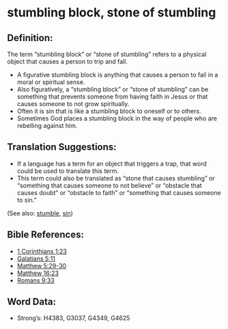 # stumbling block, stone of stumbling

## Definition:

The term “stumbling block” or “stone of stumbling” refers to a physical object that causes a person to trip and fall.

* A figurative stumbling block is anything that causes a person to fail in a moral or spiritual sense.
* Also figuratively, a “stumbling block” or “stone of stumbling” can be something that prevents someone from having faith in Jesus or that causes someone to not grow spiritually.
* Often it is sin that is like a stumbling block to oneself or to others.
* Sometimes God places a stumbling block in the way of people who are rebelling against him.

## Translation Suggestions:

* If a language has a term for an object that triggers a trap, that word could be used to translate this term.
* This term could also be translated as “stone that causes stumbling” or “something that causes someone to not believe” or “obstacle that causes doubt” or “obstacle to faith” or “something that causes someone to sin.”

(See also: [stumble](../other/stumble.md), [sin](../kt/sin.md))

## Bible References:

* [1 Corinthians 1:23](rc://en/tn/help/1co/01/23)
* [Galatians 5:11](rc://en/tn/help/gal/05/11)
* [Matthew 5:29-30](rc://en/tn/help/mat/05/29)
* [Matthew 16:23](rc://en/tn/help/mat/16/23)
* [Romans 9:33](rc://en/tn/help/rom/09/33)

## Word Data:

* Strong’s: H4383, G3037, G4349, G4625
